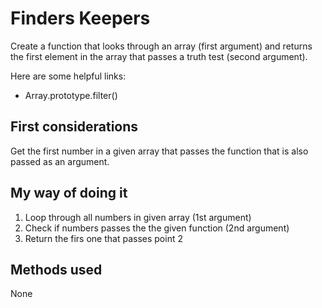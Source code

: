 # Finders Keepers 

Create a function that looks through an array (first argument) and returns
the first element in the array that passes a truth test (second argument).

Here are some helpful links:

* Array.prototype.filter()

## First considerations

Get the first number in a given array that passes the function that is also
passed as an argument.

## My way of doing it

1. Loop through all numbers in given array (1st argument)
2. Check if numbers passes the the given function (2nd argument)
3. Return the firs one that passes point 2



## Methods used
None
